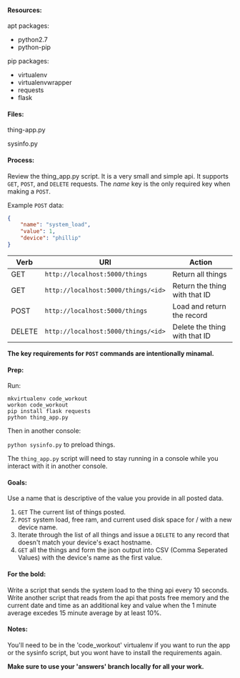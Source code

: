 #### Resources:
apt packages:
* python2.7
* python-pip

pip packages:
* virtualenv
* virtualenvwrapper
* requests
* flask

#### Files:
thing-app.py

sysinfo.py

#### Process:
Review the thing_app.py script. It is a very small and simple api. It supports `GET`, `POST`, and `DELETE` requests. The *name* key is the only required key when making a `POST`.

Example `POST` data:
```json
{
    "name": "system_load", 
    "value": 1, 
    "device": "phillip"
}
```

|Verb|URI|Action|
--- | --- | --- |
GET|`http://localhost:5000/things`|Return all things
GET|`http://localhost:5000/things/<id>`|Return the thing with that ID
POST|`http://localhost:5000/things`|Load and return the record
DELETE|`http://localhost:5000/things/<id>`|Delete the thing with that ID

**The key requirements for `POST` commands are intentionally minamal.**

#### Prep:
Run:

```pip install virtualenv virtualenvwrapper
mkvirtualenv code_workout
workon code_workout
pip install flask requests
python thing_app.py
```
Then in another console:

`python sysinfo.py` to preload things.

The `thing_app.py` script will need to stay running in a console while you interact with it in another console.

#### Goals:
Use a name that is descriptive of the value you provide in all posted data.
1. `GET` The current list of things posted.
2. `POST` system load, free ram, and current used disk space for / with a new device name.
3. Iterate through the list of all things and issue a `DELETE` to any record that doesn't match your device's exact hostname.
4. `GET` all the things and form the json output into CSV (Comma Seperated Values) with the device's name as the first value.

#### For the bold:
 Write a script that sends the system load to the thing api every 10 seconds. Write another script that reads from the api that posts free memory and the current date and time as an additional key and value when the 1 minute average excedes 15 minute average by at least 10%.

#### Notes:
You'll need to be in the 'code_workout' virtualenv if you want to run the app or the sysinfo script, but you wont have to install the requirements again.

**Make sure to use your 'answers' branch locally for all your work.**
